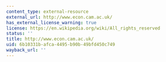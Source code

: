 ```yaml
---
content_type: external-resource
external_url: http://www.econ.cam.ac.uk/
has_external_license_warning: true
license: https://en.wikipedia.org/wiki/All_rights_reserved
status: ''
title: http://www.econ.cam.ac.uk/
uid: 6b10331b-afca-4495-b90b-49bfd450c749
wayback_url: ''
---
```

